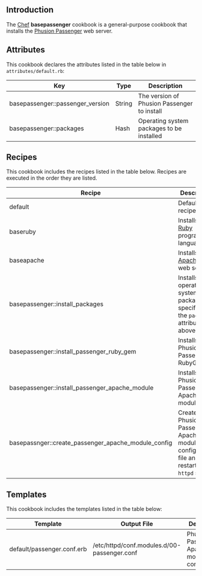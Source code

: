 Introduction
------------

The [Chef](https://www.chef.io/) **basepassenger** cookbook is a general-purpose cookbook that installs the [Phusion Passenger](https://www.phusionpassenger.com/) web server.

Attributes
----------

This cookbook declares the attributes listed in the table below in `attributes/default.rb`:

|Key|Type|Description|
|---|----|-----------|
|basepassenger::passenger\_version|String|The version of Phusion Passenger to install|
|basepassenger::packages|Hash|Operating system packages to be installed|

Recipes
-------

This cookbook includes the recipes listed in the table below. Recipes are executed in the order they are listed.

|Recipe|Description|
|------|-----------|
|default|Default recipe|
|baseruby|Installs the [Ruby](https://www.ruby-lang.org/en/) programming language|
|baseapache|Installs the [Apache 2](http://httpd.apache.org/) web server|
|basepassenger::install\_packages|Installs the operating system packages specified by the `packages` attribute above|
|basepassenger::install\_passenger\_ruby\_gem|Installs the Phusion Passenger RubyGem|
|basepassenger::install\_passenger\_apache\_module|Installs the Phusion Passenger Apache 2 module|
|basepassnger::create\_passenger\_apache\_module\_config|Creates the Phusion Passenger Apache 2 module configuration file and restarts the `httpd` service|

Templates
---------

This cookbook includes the templates listed in the table below:

|Template|Output File|Description|
|--------|-----------|-----------|
|default/passenger.conf.erb|/etc/httpd/conf.modules.d/00-passenger.conf|Phusion Passenger Apache 2 module configuration|
